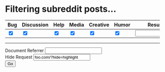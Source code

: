 <html>
<head>
	<title>/r/FortniteBR Filtering System</title>
	<script src="https://ajax.googleapis.com/ajax/libs/jquery/2.2.2/jquery.min.js"></script>
	<script type="text/javascript" src="code.js"></script>
	<link rel="stylesheet" type="text/css" href="css.min.css">
</head>
<body>
<div id="loading">
	<h1>Filtering subreddit posts...</h1>
</div>
<div id="debug">
	<table>
		<thead>
			<tr>
				<th>Bug</th>
				<th>Discussion</th>
				<th>Help</th>
				<th>Media</th>
				<th>Creative</th>
				<th>Humor</th>
				<th>Result Binary</th>
				<th>Result Mask</th>
			</tr>
		</thead>
		<tbody>
			<tr>
				<td><input checked type="checkbox" /></td>
				<td><input checked type="checkbox" /></td>
				<td><input checked type="checkbox" /></td>
				<td><input checked type="checkbox" /></td>
				<td><input checked type="checkbox" /></td>
				<td><input checked type="checkbox" /></td>
				<td><input id="binary" /></td><td><input id="mask" /></td>
			</tr>
		</tbody>
	</table>
	<hr>
	<label for="referrer">Document Referrer</label>
	<input type="text" id="ref" /><br>
	<label for="referrer">Hide Request</label>
	<input type="text" id="request" value="foo.com/?hide=highlight"/><br>
	<button onclick="window.location.replace('https://fn-'+newMask+'.reddit.com/r/FortNiteBRCSS');">Go</button>
</div>
<script>
  (function(i,s,o,g,r,a,m){i['GoogleAnalyticsObject']=r;i[r]=i[r]||function(){
  (i[r].q=i[r].q||[]).push(arguments)},i[r].l=1*new Date();a=s.createElement(o),
  m=s.getElementsByTagName(o)[0];a.async=1;a.src=g;m.parentNode.insertBefore(a,m)
  })(window,document,'script','https://www.google-analytics.com/analytics.js','ga');
  ga('create', 'UA-73740325-2', 'auto');
  ga('send', 'pageview');
</script>
</body>
</html>
